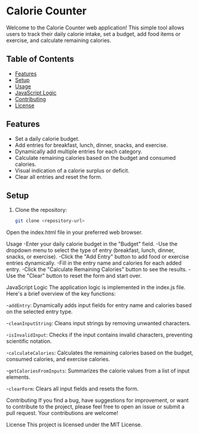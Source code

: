 
# Calorie Counter

Welcome to the Calorie Counter web application! This simple tool allows users to track their daily calorie intake, set a budget, add food items or exercise, and calculate remaining calories.

## Table of Contents

- [Features](#features)
- [Setup](#setup)
- [Usage](#usage)
- [JavaScript Logic](#javascript-logic)
- [Contributing](#contributing)
- [License](#license)

## Features

- Set a daily calorie budget.
- Add entries for breakfast, lunch, dinner, snacks, and exercise.
- Dynamically add multiple entries for each category.
- Calculate remaining calories based on the budget and consumed calories.
- Visual indication of a calorie surplus or deficit.
- Clear all entries and reset the form.

## Setup

1. Clone the repository:

   ```bash
   git clone <repository-url>

Open the index.html file in your preferred web browser.

Usage
-Enter your daily calorie budget in the "Budget" field.
-Use the dropdown menu to select the type of entry (breakfast, lunch, dinner, snacks, or exercise).
-Click the "Add Entry" button to add food or exercise entries dynamically.
-Fill in the entry name and calories for each added entry.
-Click the "Calculate Remaining Calories" button to see the results.
-Use the "Clear" button to reset the form and start over.

JavaScript Logic
The application logic is implemented in the index.js file. Here's a brief overview of the key functions:

-`addEntry`: Dynamically adds input fields for entry name and calories based on the selected entry type.

-`cleanInputString`: Cleans input strings by removing unwanted characters.

-`isInvalidInput`: Checks if the input contains invalid characters, preventing scientific notation.

-`calculateCalories`: Calculates the remaining calories based on the budget, consumed calories, and exercise calories.

-`getCaloriesFromInputs`: Summarizes the calorie values from a list of input elements.

-`clearForm`: Clears all input fields and resets the form.

Contributing
If you find a bug, have suggestions for improvement, or want to contribute to the project, please feel free to open an issue or submit a pull request. Your contributions are welcome!

License
This project is licensed under the MIT License.
